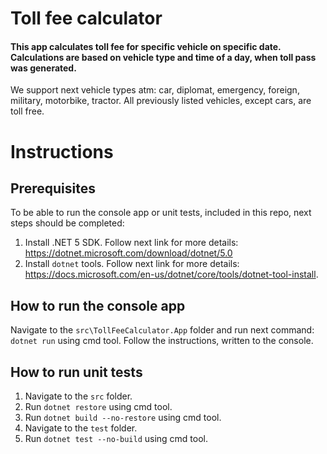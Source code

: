 # Toll fee calculator
#### This app calculates toll fee for specific vehicle on specific date. Calculations are based on vehicle type and time of a day, when toll pass was generated.

We support next vehicle types atm: car, diplomat, emergency, foreign, military, motorbike, tractor. All previously listed vehicles, except cars, are toll free.

# Instructions
## Prerequisites
To be able to run the console app or unit tests, included in this repo, next steps should be completed:
1. Install .NET 5 SDK. Follow next link for more details: https://dotnet.microsoft.com/download/dotnet/5.0
2. Install `dotnet` tools. Follow next link for more details: https://docs.microsoft.com/en-us/dotnet/core/tools/dotnet-tool-install.

## How to run the console app
Navigate to the `src\TollFeeCalculator.App` folder and run next command: `dotnet run` using cmd tool. Follow the instructions, written to the console.

## How to run unit tests
1. Navigate to the `src` folder.
2. Run `dotnet restore` using cmd tool.
3. Run `dotnet build --no-restore` using cmd tool.
4. Navigate to the `test` folder.
5. Run `dotnet test --no-build` using cmd tool.

